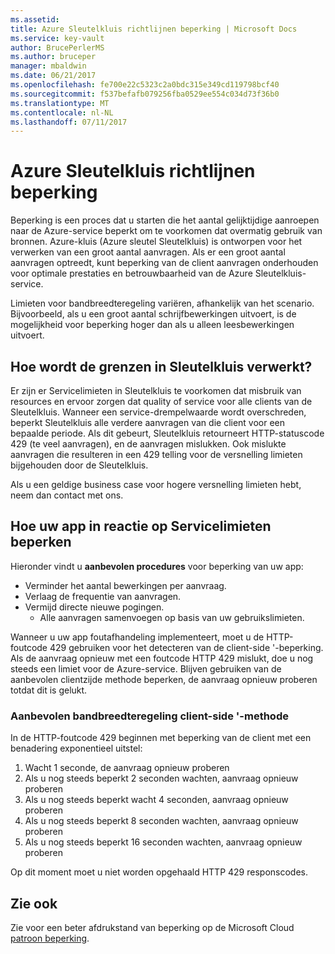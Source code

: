 ```yaml
---
ms.assetid: 
title: Azure Sleutelkluis richtlijnen beperking | Microsoft Docs
ms.service: key-vault
author: BrucePerlerMS
ms.author: bruceper
manager: mbaldwin
ms.date: 06/21/2017
ms.openlocfilehash: fe700e22c5323c2a0bdc315e349cd119798bcf40
ms.sourcegitcommit: f537befafb079256fba0529ee554c034d73f36b0
ms.translationtype: MT
ms.contentlocale: nl-NL
ms.lasthandoff: 07/11/2017
---
```

# <a name="azure-key-vault-throttling-guidance"></a>Azure Sleutelkluis richtlijnen beperking

Beperking is een proces dat u starten die het aantal gelijktijdige aanroepen naar de Azure-service beperkt om te voorkomen dat overmatig gebruik van bronnen. Azure-kluis (Azure sleutel Sleutelkluis) is ontworpen voor het verwerken van een groot aantal aanvragen. Als er een groot aantal aanvragen optreedt, kunt beperking van de client aanvragen onderhouden voor optimale prestaties en betrouwbaarheid van de Azure Sleutelkluis-service.

Limieten voor bandbreedteregeling variëren, afhankelijk van het scenario. Bijvoorbeeld, als u een groot aantal schrijfbewerkingen uitvoert, is de mogelijkheid voor beperking hoger dan als u alleen leesbewerkingen uitvoert.

## <a name="how-does-key-vault-handle-its-limits"></a>Hoe wordt de grenzen in Sleutelkluis verwerkt?

Er zijn er Servicelimieten in Sleutelkluis te voorkomen dat misbruik van resources en ervoor zorgen dat quality of service voor alle clients van de Sleutelkluis. Wanneer een service-drempelwaarde wordt overschreden, beperkt Sleutelkluis alle verdere aanvragen van die client voor een bepaalde periode. Als dit gebeurt, Sleutelkluis retourneert HTTP-statuscode 429 (te veel aanvragen), en de aanvragen mislukken. Ook mislukte aanvragen die resulteren in een 429 telling voor de versnelling limieten bijgehouden door de Sleutelkluis. 

Als u een geldige business case voor hogere versnelling limieten hebt, neem dan contact met ons.


## <a name="how-to-throttle-your-app-in-response-to-service-limits"></a>Hoe uw app in reactie op Servicelimieten beperken

Hieronder vindt u **aanbevolen procedures** voor beperking van uw app:
- Verminder het aantal bewerkingen per aanvraag.
- Verlaag de frequentie van aanvragen.
- Vermijd directe nieuwe pogingen. 
    - Alle aanvragen samenvoegen op basis van uw gebruikslimieten.

Wanneer u uw app foutafhandeling implementeert, moet u de HTTP-foutcode 429 gebruiken voor het detecteren van de client-side '-beperking. Als de aanvraag opnieuw met een foutcode HTTP 429 mislukt, doe u nog steeds een limiet voor de Azure-service. Blijven gebruiken van de aanbevolen clientzijde methode beperken, de aanvraag opnieuw proberen totdat dit is gelukt.

### <a name="recommended-client-side-throttling-method"></a>Aanbevolen bandbreedteregeling client-side '-methode

In de HTTP-foutcode 429 beginnen met beperking van de client met een benadering exponentieel uitstel:

1. Wacht 1 seconde, de aanvraag opnieuw proberen
2. Als u nog steeds beperkt 2 seconden wachten, aanvraag opnieuw proberen
3. Als u nog steeds beperkt wacht 4 seconden, aanvraag opnieuw proberen
4. Als u nog steeds beperkt 8 seconden wachten, aanvraag opnieuw proberen
5. Als u nog steeds beperkt 16 seconden wachten, aanvraag opnieuw proberen

Op dit moment moet u niet worden opgehaald HTTP 429 responscodes.

## <a name="see-also"></a>Zie ook

Zie voor een beter afdrukstand van beperking op de Microsoft Cloud [patroon beperking](https://docs.microsoft.com/azure/architecture/patterns/throttling).

